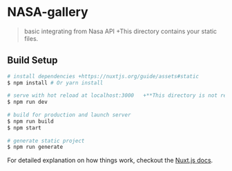 # NASA-gallery
    
> basic integrating from Nasa API  +This directory contains your static files.
    
## Build Setup   
    
``` bash   +More information about the usage of this directory in the documentation:
# install dependencies +https://nuxtjs.org/guide/assets#static
$ npm install # Or yarn install 
    
# serve with hot reload at localhost:3000   +**This directory is not required, you can delete it if you don't want to use it.**
$ npm run dev 
  
# build for production and launch server 
$ npm run build  
$ npm start   
  
# generate static project 
$ npm run generate  
```  
  
For detailed explanation on how things work, checkout the [Nuxt.js docs](https://github.com/nuxt/nuxt.js).